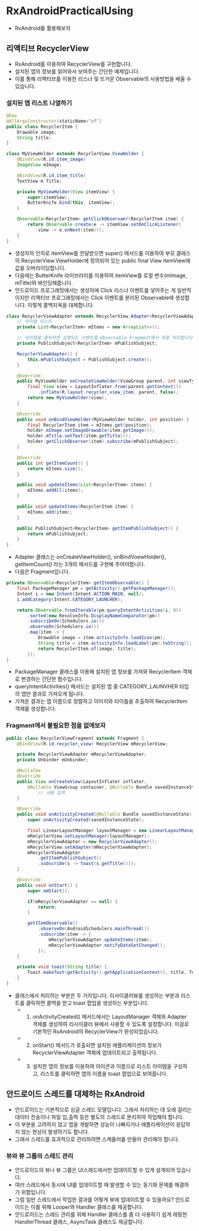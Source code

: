# RxAndroidPracticalUsing
* RxAndroid를 활용해보자
## 리액티브 RecyclerView
* RxAndroid를 이용하여 RecyclerView를 구현합니다.
* 설치된 앱의 정보를 읽어와서 보여주는 간단한 예제입니다.
* 이를 통해 리액티브를 이용한 리스너 및 뜨거운 Observable의 사용방법을 배울 수 있습니다.
### 설치된 앱 리스트 나열하기
~~~java
@Dao
@AllArgsConstructor(staticName="of")
public class RecyclerItem {
    Drawable image;
    String title;
}
~~~
~~~java
class MyViewHolder extends RecyclerView.ViewHolder {
    @BindView(R.id.item_image)
    ImageView mImage;

    @BindView(R.id.item_title)
    TextView m Title;

    private MyViewHolder(View itemView) {
        super(itemView);
        ButterKnife.bind(this, itemView);
    }

    Observable<RecyclerItem> getClickObservaer(RecyclerItem item) {
        return Observable.create(e -> itemView.setOnClickListener(
            view -> e.onNext(item)));
    }
}
~~~
* 생성자의 인자로 itemView를 전달받으면 super() 메서드를 이용하여 부모 클래스의 RecyclerView.ViewHolder에 정의되어 있는 public final View itemView에 값을 오버라이딩합니다.
* 다음에는 ButterKnife 라이브러리를 이용하여 itemView를 로컬 변수(mImage, mTitle)와 바인딩해줍니다.
* 안드로이드 프로그래밍에서는 생성자에 Click 리스너 이벤트를 넣어주는 게 일반적이지만 리액티브 프로그래밍에서는 Click 이벤트를 분리된 Observable에 생성합니다. 이렇게 콜백지옥을 대체합니다.

~~~java
class RecyclerViewAdapter extends RecyclerView.Adapter<RecyclerViewAdapter.MyViewHolder> {
    // 아이템 리스트
    private List<RecyclerItem> mItems = new ArrayList<>();

    // 아이템을 클릭하면 실행되는 이벤트를 Observable Fragment에서 최종 처리합니다.
    private PublishSubject<RecyclerItem> mPublishSubject;

    RecyclerViewAdapter() {
        this.mPublishSubject = PublishSubject.create();
    }

    @Override
    public MyViewHolder onCreateViewHolder(ViewGroup parent, int viewType) {
        final View view = LayoutInflater.from(parent.getContext())
            .inflate(R.layout.recycler_view_item, parent, false);
        return new MyViewHolder(view);
    }

    @Override
    public void onBindViewHolder(MyViewHolder holder, int position) {
        final RecyclerItem item = mItems.get(position);
        holder.mImage.setImageDrawable(item.getImage());
        holder.mTitle.setText(item.getTitle());
        holder.getClickObserver(item).subscribe(mPublishSubject);
    }

    @Override
    public int getItemCount() {
        return mItems.size();
    }

    public void updateItems(List<RecyclerItem> items) {
        mItems.addAll(items);
    }

    public void updateItems(RecyclerItem item) {
        mItems.add(item);
    }

    public PublishSubject<RecyclerItem> getItemPublishSubject() {
        return mPublishSubject;
    }
}
~~~

* Adapter 클래스는 onCreateViewHolder(), onBindVoewHolder(), getItemCount() 라는 3개의 메서드를 구현해 주어야합니다.
* 다음은 Fragment입니다.
~~~java
private Observable<RecyclerItem> getItemObservable() {
    final PackageManager pm = getActivity().getPackageManager();
    Intent i = new Intent(Intent.ACTION_MAIN, null);
    i.addCategory(Intent.CATEGORY_LAUNCHER);

    return Observable.fromIterable(pm.queryIntentActivities(i, 0))
        .sorted(new ResolveInfo.DisplayNameComparator(pm))
        .subscribeOn(Schedulers.io())
        .observeOn(Schedulers.io())
        .map(item -> {
            Drawable image = item.activityInfo.loadIcon(pm);
            String title = item.activityInfo.loadLabel(pm).toString();
            return RecyclerItem.of(image, title);
        });
}
~~~
* PackageManager 클래스를 이용해 설치된 앱 정보를 가져와 RecyclerItem 객체로 변경하는 간단한 함수입니다.
* queryIntentActivities() 메서드는 설치된 앱 중 CATEGORY_LAUNVHER 타입의 앱만 결과로 가져오게 됩니다.
* 가져온 결과는 앱 이름으로 정렬하고 이미지와 타이틀을 추출하여 RecyclerItem 객체를 생성합니다.

### Fragment에서 불필요한 점을 없애보자
~~~java
public class RecyclerViewFragment extends Fragment {
    @BindView(R.id.recycler_view) RecyclerView mRecyclerView;

    private RecyclerViewAdapter mRecyclerViewAdapter;
    private Unbinder mUnbinder;

    @Nullalbe
    @Override
    public View onCreateView(LayoutInflater inflater, 
        @Nullable ViewGroup container, @Nullable Bundle savedInstanceState) {
            // 내용 입력
    }

    @Override
    public void onActivityCreated(@Nullable Bundle savedInstanceState) {
        super.onActivityCreated(savedInstanceState);

        final LinearLayoutManager layoutManager = new LinearLayoutManager(getActivity());
        mRecyclerView.setLayoutManager(layoutManager);
        mRecyclerViewAdapter = new RecyclerViewAdapter();
        mRecyclerView.setAdapter(mRecyclerViewAdapter);
        mRecyclerViewAdapter
            .getItemPublishSubject()
            .subscribe(s -> toast(s.getTitle()));
    }

    @Override
    public void onStart() {
        super.omStart();

        if(mRecyclerViewAdapter == null) {
            return;
        }

        getItemObservable()
            .observeOn(AndroidSchedulers.mainThread())
            .subscribe(item -> {
                mRecyclerViewAdapter.updateItems(item);
                mRecyclerViewAdapter.notifyDataSetChanged();
            });
    }

    private void toast(String title) {
        Toast.makeText(getActivity().getApplicationContext(), title, Toast.LENGTH_SHORT).show();
    }
}

~~~
* 클래스에서 처리하는 부분은 두 가지입니다. 리사이클러뷰를 생성하는 부분과 리스트를 클릭하면 콜백을 받고 toast 팝업을 생성하는 부분입니다.
    * 1. onActivityCreated() 메서드에서는 LayoutManager 객체와 Adapter 객체를 생성하여 리사이클러 뷰에서 사용할 수 있도록 설정합니다. 이걸로 기본적인 RxAndroid의 RecyclerView가 완성되었습니다.
    * 2. onStart() 메서드가 호출되면 설치된 애플리케이션의 정보가 RecyclerViewAdapter 객체에 업데이트되고 출력됩니다.
    * 3. 설치한 앱의 정보를 이용하여 아이콘과 이름으로 리스트 아이템을 구성하고, 리스트를 클릭하면 앱의 이름을 toast 팝업으로 보여줍니다.

## 안드로이드 스레드를 대체하는 RxAndroid
* 안드로이드는 기본적으로 싱글 스레드 모델입니다. 그래서 처리하는 데 오래 걸리는 데이터 전송이나 파일 입,출력 등은 별도의 스레드로 분리하여 작업해야 합니다.
* 이 부분을 고려하지 않고 앱을 개발하면 성능이 나빠지거나 애플리케이션이 응답하지 않는 현상이 발생하기도 합니다.
* 그래서 스레드를 효과적으로 관리하려면 스케줄러를 만들어 관리해야 합니다.

### 뷰와 뷰 그룹의 스레드 관리
* 안드로이드의 뷰나 뷰 그룹은 UI스레드에서만 업데이트할 수 있게 설계되어 있습니다.
* 여러 스레드에서 동시에 UI를 업데이트할 때 발생할 수 있는 동기화 문제를 해결하기 위함입니다.
* 그럼 일반 스레드에서 작업한 결과를 어떻게 뷰에 업데이트할 수 있을까요? 안드로이드는 이를 위해 Looper와 Handler 클래스를 제공합니다.
* 안드로이드는 스레드 관리를 위해 Handler 클래스를 좀 더 사용하기 쉽게 래핑한 HandlerThread 클래스, AsyncTask 클래스도 제공합니다.